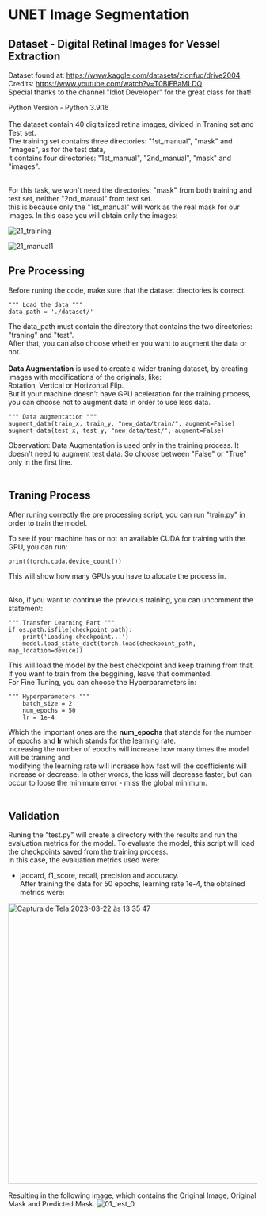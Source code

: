 # UNET Image Segmentation
## Dataset - Digital Retinal Images for Vessel Extraction
Dataset found at: https://www.kaggle.com/datasets/zionfuo/drive2004
<br />
Credits: https://www.youtube.com/watch?v=T0BiFBaMLDQ <br />
Special thanks to the channel "Idiot Developer" for the great class for that!

Python Version - Python 3.9.16
<br />
<br />
The dataset contain 40 digitalized retina images, divided in Traning set and Test set. <br />
The training set contains three directories: "1st_manual", "mask" and "images", as for the test data, <br />
it contains four directories: "1st_manual", "2nd_manual", "mask" and "images". <br />


<br />
For this task, we won't need the directories: "mask" from both training and test set, neither "2nd_manual" from test set. <br />
this is because only the "1st_manual" will work as the real mask for our images. In this case you will obtain only the images:

![21_training](https://user-images.githubusercontent.com/33949962/226976601-df3d8538-a4f1-4958-adf4-e7d34392b850.png)

![21_manual1](https://user-images.githubusercontent.com/33949962/226976350-6c2fc164-8faa-4c3b-82bb-8a47827bc41e.gif)


## Pre Processing

Before runing the code, make sure that the dataset directories is correct.
```
""" Load the data """
data_path = './dataset/'
```
The data_path must contain the directory that contains the two directories: "traning" and "test". <br />
After that, you can also choose whether you want to augment the data or not. <br /> <br />
**Data Augmentation** is used to create a wider traning dataset, by creating images with modifications of the originals, like: <br />
Rotation, Vertical or Horizontal Flip. <br />
But if your machine doesn't have GPU aceleration for the training process, you can choose not to augment data in order to use less data.
```
""" Data augmentation """
augment_data(train_x, train_y, "new_data/train/", augment=False)
augment_data(test_x, test_y, "new_data/test/", augment=False)
```

Observation: Data Augmentation is used only in the training process. It doesn't need to augment test data. So choose between "False" or "True" only in the first line. <br /> <br />

## Traning Process
After runing correctly the pre processing script, you can run "train.py" in order to train the model.

To see if your machine has or not an available CUDA for training with the GPU, you can run:
```
print(torch.cuda.device_count())
```
This will show how many GPUs you have to alocate the process in. <br /> <br />

Also, if you want to continue the previous training, you can uncomment the statement:
```
""" Transfer Learning Part """
if os.path.isfile(checkpoint_path):
    print('Loading checkpoint...')
    model.load_state_dict(torch.load(checkpoint_path, map_location=device))
```
This will load the model by the best checkpoint and keep training from that. If you want to train from the beggining, leave that commented. <br />
For Fine Tuning, you can choose the Hyperparameters in:
```
""" Hyperparameters """
    batch_size = 2
    num_epochs = 50
    lr = 1e-4
```
Which the important ones are the **num_epochs** that stands for the number of epochs and **lr** which stands for the learning rate. <br />
increasing the number of epochs will increase how many times the model will be training and <br />
modifying the learning rate will increase how fast will the coefficients will increase or decrease. In other words, the loss will decrease faster, but can occur to loose the minimum error - miss the global minimum. <br /> <br />

## Validation
Runing the "test.py" will create a directory with the results and run the evaluation metrics for the model. To evaluate the model, this script will load the checkpoints saved from the training process. <br />
In this case, the evaluation metrics used were: <br />
-   jaccard, f1_score, recall, precision and accuracy. <br />
After training the data for 50 epochs, learning rate 1e-4, the obtained metrics were:

<img width="567" alt="Captura de Tela 2023-03-22 às 13 35 47" src="https://user-images.githubusercontent.com/33949962/226974864-8f694fb6-f43f-4714-bd76-b28ea4f7e2d9.png">

Resulting in the following image, which contains the Original Image, Original Mask and Predicted Mask.
![01_test_0](https://user-images.githubusercontent.com/33949962/226976110-bf39b330-e67d-4327-9e67-37b7784dfa54.png)

